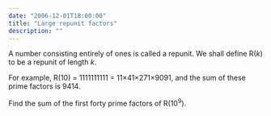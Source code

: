 ```yaml
---
date: "2006-12-01T18:00:00"
title: "Large repunit factors"
description: ""
---
```


<p>A number consisting entirely of ones is called a repunit. We shall define R(<i>k</i>) to be a repunit of length <i>k</i>.</p>
<p>For example, R(10) = 1111111111 = 11×41×271×9091, and the sum of these prime factors is 9414.</p>
<p>Find the sum of the first forty prime factors of R(10<sup>9</sup>).</p>

